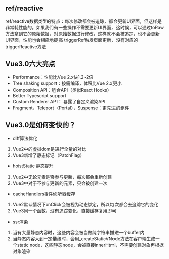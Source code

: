 ## ref/reactive
ref/reactive数据类型的特点：每次修改都会被追踪，都会更新UI界面，但这样是非常耗性能的。如果我们有一些操作不需要更新UI界面，这时候，可以通过toRaw方法拿到它的原始数据，对原始数据进行修改，这样就不会被追踪，也不会更新UI界面，性能也会相应地提高
triggerRef触发页面更新，没有对应的triggerReactive方法

## Vue3.0六大亮点
- Performance：性能比Vue 2.x快1.2~2倍
- Tree shaking support：按需编译，体积比Vue 2.x更小
- Composition API：组合API（类似React Hooks）
- Better Typescript support
- Custom Renderer API： 暴露了自定义渲染API
- Fragment，Teleport（Portal），Suspense：更先进的组件

## Vue3.0是如何变快的？
- diff算法优化
 1. Vue2中的虚拟dom是进行全量的对比
 2. Vue3新增了静态标记（PatchFlag）
- hoistStatic 静态提升
 1. Vue2中无论元素是否参与更新，每次都会重新创建
 2. Vue3中对于不参与更新的元素，只会被创建一次
- cacheHandlers事件侦听器缓存
1. Vue2默认情况下onClick会被视为动态绑定，所以每次都会去追踪它的变化
2. Vue3同一个函数，没有追踪变化，直接缓存复用即可
- ssr渲染
 1. 当有大量静态内容时，这些内容会被当做纯字符串推进一个buffer内
 2. 当静态内容大到一定量级时，会用_createStaticVNode方法在客户端生成一个static node，这些静态node，会被直接innerHtml，不需要创建对象再根据对象渲染